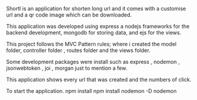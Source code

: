 Shortl is an application for shorten long url and it comes with a customise url and a qr code image which can be downloaded. 

This application was developed using express a nodejs frameworks for the backend  development, mongodb for storing data, and ejs for the views. 

This project follows the MVC Pattern rules; where i created the model folder, controller folder , routes folder and the views folder.

Some development packages were install such as express , nodemon , jsonwebtoken , joi , morgan just to mention a few. 

This application shows every url that was created and the numbers of click. 

To start the application.
npm install 
npm install nodemon -D 
nodemon




















